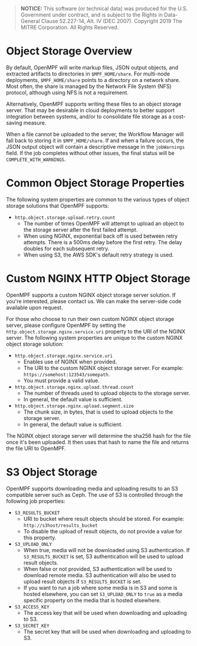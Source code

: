 > **NOTICE:** This software (or technical data) was produced for the U.S. Government under contract, 
> and is subject to the Rights in Data-General Clause 52.227-14, Alt. IV (DEC 2007).
> Copyright 2019 The MITRE Corporation. All Rights Reserved.

# Object Storage Overview

By default, OpenMPF will write markup files, JSON output objects, and extracted artifacts to directories in 
`$MPF_HOME/share`. For multi-node deployments, `$MPF_HOME/share` points to a directory on a network share. 
Most often, the share is managed by the Network File System (NFS) protocol, although using NFS is not a requirement.

Alternatively, OpenMPF supports writing these files to an object storage server. That may be desirable in cloud 
deployments to better support integration between systems, and/or to consolidate file storage as a cost-saving measure.

When a file cannot be uploaded to the server, the Workflow Manager will fall back to storing it in `$MPF_HOME/share`. 
If and when a failure occurs, the JSON output object will contain a descriptive message in the `jobWarnings` field. 
If the job completes without other issues, the final status will be `COMPLETE_WITH_WARNINGS`.

# Common Object Storage Properties

The following system properties are common to the various types of object storage solutions that OpenMPF supports:

- `http.object.storage.upload.retry.count`
    - The number of times OpenMPF will attempt to upload an object to the storage server after the first failed attempt.
    - When using NGINX, exponential back off is used between retry attempts. There is a 500ms delay before the 
      first retry. The delay doubles for each subsequent retry.
    - When using S3, the AWS SDK's default retry strategy is used.

# Custom NGINX HTTP Object Storage

OpenMPF supports a custom NGINX object storage server solution. If you're interested, please contact us. 
We can make the server-side code available upon request.

For those who choose to run their own custom NGINX object storage server, please configure OpenMPF by setting 
the `http.object.storage.nginx.service.uri` property to the URI of the NGINX server. 
The following system properties are unique to the custom NGINX object storage solution:

- `http.object.storage.nginx.service.uri`
    - Enables use of NGINX when provided.
    - The URI to the custom NGINX object storage server. For example:  `https://somehost:123543/somepath`.
    - You must provide a valid value.
- `http.object.storage.nginx.upload.thread.count`
    - The number of threads used to upload objects to the storage server.
    - In general, the default value is sufficient.
- `http.object.storage.nginx.upload.segment.size`
    - The chunk size, in bytes, that is used to upload objects to the storage server.
    - In general, the default value is sufficient.

The NGINX object storage server will determine the sha256 hash for the file once it's been uploaded. 
It then uses that hash to name the file and returns the file URI to OpenMPF.


# S3 Object Storage
OpenMPF supports downloading media and uploading results to an S3 compatible server such as Ceph. 
The use of S3 is controlled through the following job properties:

- `S3_RESULTS_BUCKET`
    - URI to bucket where result objects should be stored. For example: `http://s3host/results_bucket`
    - To disable the upload of result objects, do not provide a value for this property.
- `S3_UPLOAD_ONLY`
    - When true, media will not be downloaded using S3 authentication. 
      If `S3_RESULTS_BUCKET` is set, S3 authentication will be used to upload result objects.
    - When false or not provided, S3 authentication will be used to download remote media. 
      S3 authentication will also be used to upload result objects if `S3_RESULTS_BUCKET` is set.
    - If you want to run a job where some media is in S3 and some is hosted elsewhere, 
      you can set `S3_UPLOAD_ONLY` to `true` as a media specific property on the media that is hosted elsewhere.
- `S3_ACCESS_KEY`
    - The access key that will be used when downloading and uploading to S3.
- `S3_SECRET_KEY`
    - The secret key that will be used when downloading and uploading to S3.

